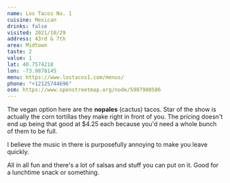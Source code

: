 ```yaml
---
name: Los Tacos No. 1
cuisine: Mexican
drinks: false
visited: 2021/10/29
address: 43rd & 7th
area: Midtown
taste: 2
value: 1
lat: 40.7574218
lon: -73.9878145
menu: https://www.lostacos1.com/menus/
phone: "+12125744696"
osm: https://www.openstreetmap.org/node/5987980586
---
```


The vegan option here are the **nopales** (cactus) tacos. Star of the show is actually the corn tortillas they make right in front of you. The pricing doesn't end up being that good at $4.25 each because you'd need a whole bunch of them to be full. 

I believe the music in there is purposefully annoying to make you leave quickly.

All in all fun and there's a lot of salsas and stuff you can put on it. Good for a lunchtime snack or something.
